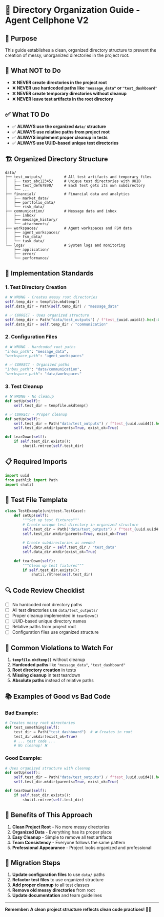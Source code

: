 # 📁 Directory Organization Guide - Agent Cellphone V2

## 🎯 **Purpose**
This guide establishes a clean, organized directory structure to prevent the creation of messy, unorganized directories in the project root.

## 🚫 **What NOT to Do**
- ❌ **NEVER create directories in the project root**
- ❌ **NEVER use hardcoded paths like `"message_data"` or `"test_dashboard"`**
- ❌ **NEVER create temporary directories without cleanup**
- ❌ **NEVER leave test artifacts in the root directory**

## ✅ **What TO Do**
- ✅ **ALWAYS use the organized `data/` structure**
- ✅ **ALWAYS use relative paths from project root**
- ✅ **ALWAYS implement proper cleanup in tests**
- ✅ **ALWAYS use UUID-based unique test directories**

## 🏗️ **Organized Directory Structure**

```
data/
├── test_outputs/          # All test artifacts and temporary files
│   ├── test_abc12345/     # Unique test directories with UUID
│   ├── test_def67890/     # Each test gets its own subdirectory
│   └── ...
├── financial/             # Financial data and analytics
│   ├── market_data/
│   ├── portfolio_data/
│   └── risk_data/
├── communication/         # Message data and inbox
│   ├── inbox/
│   ├── message_history/
│   └── attachments/
├── workspaces/            # Agent workspaces and FSM data
│   ├── agent_workspaces/
│   ├── fsm_data/
│   └── task_data/
└── logs/                  # System logs and monitoring
    ├── application/
    ├── error/
    └── performance/
```

## 🔧 **Implementation Standards**

### **1. Test Directory Creation**
```python
# ❌ WRONG - Creates messy root directories
self.temp_dir = tempfile.mkdtemp()
self.data_dir = Path(self.temp_dir) / "message_data"

# ✅ CORRECT - Uses organized structure
self.temp_dir = Path("data/test_outputs") / f"test_{uuid.uuid4().hex[:8]}"
self.data_dir = self.temp_dir / "communication"
```

### **2. Configuration Files**
```python
# ❌ WRONG - Hardcoded root paths
"inbox_path": "message_data",
"workspace_path": "agent_workspaces"

# ✅ CORRECT - Organized paths
"inbox_path": "data/communication",
"workspace_path": "data/workspaces"
```

### **3. Test Cleanup**
```python
# ❌ WRONG - No cleanup
def setUp(self):
    self.test_dir = tempfile.mkdtemp()

# ✅ CORRECT - Proper cleanup
def setUp(self):
    self.test_dir = Path("data/test_outputs") / f"test_{uuid.uuid4().hex[:8]}"
    self.test_dir.mkdir(parents=True, exist_ok=True)

def tearDown(self):
    if self.test_dir.exists():
        shutil.rmtree(self.test_dir)
```

## 📋 **Required Imports**
```python
import uuid
from pathlib import Path
import shutil
```

## 🧪 **Test File Template**
```python
class TestExample(unittest.TestCase):
    def setUp(self):
        """Set up test fixtures"""
        # Create unique test directory in organized structure
        self.test_dir = Path("data/test_outputs") / f"test_{uuid.uuid4().hex[:8]}"
        self.test_dir.mkdir(parents=True, exist_ok=True)
        
        # Create subdirectories as needed
        self.data_dir = self.test_dir / "test_data"
        self.data_dir.mkdir(exist_ok=True)
    
    def tearDown(self):
        """Clean up test fixtures"""
        if self.test_dir.exists():
            shutil.rmtree(self.test_dir)
```

## 🔍 **Code Review Checklist**
- [ ] No hardcoded root directory paths
- [ ] All test directories use `data/test_outputs/`
- [ ] Proper cleanup implemented in `tearDown()`
- [ ] UUID-based unique directory names
- [ ] Relative paths from project root
- [ ] Configuration files use organized structure

## 🚨 **Common Violations to Watch For**
1. **`tempfile.mkdtemp()`** without cleanup
2. **Hardcoded paths** like `"message_data"`, `"test_dashboard"`
3. **Root directory creation** in tests
4. **Missing cleanup** in test teardown
5. **Absolute paths** instead of relative paths

## 📚 **Examples of Good vs Bad Code**

### **Bad Example:**
```python
# Creates messy root directories
def test_something(self):
    test_dir = Path("test_dashboard")  # ❌ Creates in root
    test_dir.mkdir(exist_ok=True)
    # ... test code ...
    # No cleanup! ❌
```

### **Good Example:**
```python
# Uses organized structure with cleanup
def setUp(self):
    self.test_dir = Path("data/test_outputs") / f"test_{uuid.uuid4().hex[:8]}"
    self.test_dir.mkdir(parents=True, exist_ok=True)

def tearDown(self):
    if self.test_dir.exists():
        shutil.rmtree(self.test_dir)
```

## 🎉 **Benefits of This Approach**
1. **Clean Project Root** - No more messy directories
2. **Organized Data** - Everything has its proper place
3. **Easy Cleanup** - Simple to remove all test artifacts
4. **Team Consistency** - Everyone follows the same pattern
5. **Professional Appearance** - Project looks organized and professional

## 🔄 **Migration Steps**
1. **Update configuration files** to use `data/` paths
2. **Refactor test files** to use organized structure
3. **Add proper cleanup** to all test classes
4. **Remove old messy directories** from root
5. **Update documentation** and team guidelines

---

**Remember: A clean project structure reflects clean code practices! 🧹✨**
